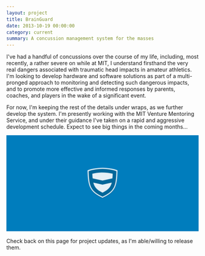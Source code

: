 ```yaml
---
layout: project
title: BrainGuard
date: 2013-10-19 00:00:00
category: current
summary: A concussion management system for the masses
---
```


<p>I've had a handful of concussions over the course of my life, including, most recently, a rather severe on while at MIT, I understand firsthand the very real dangers associated with traumatic head impacts in amateur athletics. I'm looking to develop hardware and software solutions as part of a multi-pronged approach to monitoring and detecting such dangerous impacts, and to promote more effective and informed responses by parents, coaches, and players in the wake of a significant event.</p>
<p>For now, I'm keeping the rest of the details under wraps, as we further develop the system. I'm presently working with the MIT Venture Mentoring Service, and under their guidance I've taken on a rapid and aggressive development schedule. Expect to see big things in the coming months...</p>
<div class="ruler">
</div>
<img src="/assets/brainguard/01.png"/>
<p class="caption">Check back on this page for project updates, as I'm able/willing to release them.</p>
